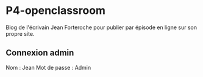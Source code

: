 # P4-openclassroom
Blog de l'écrivain Jean Forteroche pour publier par épisode en ligne sur son propre site.

## Connexion admin 
Nom : Jean 
Mot de passe : Admin
